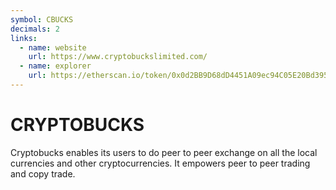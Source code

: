 ```yaml
---
symbol: CBUCKS
decimals: 2
links:
  - name: website
    url: https://www.cryptobuckslimited.com/
  - name: explorer
    url: https://etherscan.io/token/0x0d2BB9D68dD4451A09ec94C05E20Bd395022bd8e
---
```


# CRYPTOBUCKS

Cryptobucks enables its users to do peer to peer exchange on all the local currencies and other cryptocurrencies. It empowers peer to peer trading and copy trade.
